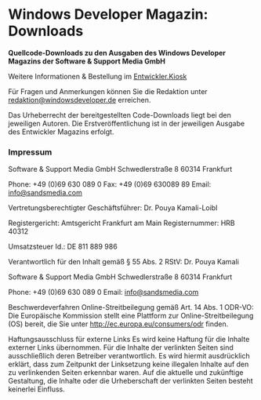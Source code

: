 <h1>Windows Developer Magazin: Downloads</h1>

<strong>Quellcode-Downloads zu den Ausgaben des Windows Developer Magazins der Software & Support Media GmbH</strong>

Weitere Informationen & Bestellung im <a href="https://kiosk.entwickler.de/entwickler-magazin/">Entwickler.Kiosk</a>

Für Fragen und Anmerkungen können Sie die Redaktion unter redaktion@windowsdeveloper.de erreichen.

Das Urheberrecht der bereitgestellten Code-Downloads liegt bei den jeweiligen Autoren. Die Erstveröffentlichung ist in der jeweiligen Ausgabe des Entwickler Magazins erfolgt.

<h3>Impressum</h3>

Software & Support Media GmbH
Schwedlerstraße 8
60314 Frankfurt

Phone: +49 (0)69 630 089 0
Fax: +49 (0)69 630089 89
Email: info@sandsmedia.com

Vertretungsberechtigter Geschäftsführer: Dr. Pouya Kamali-Loibl

Registergericht: Amtsgericht Frankfurt am Main
Registernummer: HRB 40312

Umsatzsteuer Id.: DE 811 889 986

Verantwortlich für den Inhalt gemäß § 55 Abs. 2 RStV:
Dr. Pouya Kamali

Software & Support Media GmbH
Schwedlerstraße 8
60314 Frankfurt

Phone: +49 (0)69 630 089 0
Email: info@sandsmedia.com

Beschwerdeverfahren
Online-Streitbeilegung gemäß Art. 14 Abs. 1 ODR-VO: Die Europäische Kommission stellt eine Plattform zur Online-Streitbeilegung (OS) bereit, die Sie unter http://ec.europa.eu/consumers/odr finden.

Haftungsausschluss für externe Links
Es wird keine Haftung für die Inhalte externer Links übernommen. Für die Inhalte der verlinkten Seiten sind ausschließlich deren Betreiber verantwortlich. Es wird hiermit ausdrücklich erklärt, dass zum Zeitpunkt der Linksetzung keine illegalen Inhalte auf den zu verlinkenden Seiten erkennbar waren. Auf die aktuelle und zukünftige Gestaltung, die Inhalte oder die Urheberschaft der verlinkten Seiten besteht keinerlei Einfluss.
